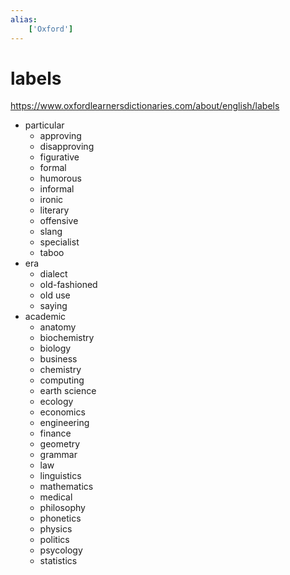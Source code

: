 ```yaml
---
alias:
    ['Oxford']
---
```

# labels
https://www.oxfordlearnersdictionaries.com/about/english/labels
- particular
    - approving 
    - disapproving 
    - figurative 
    - formal
    - humorous
    - informal
    - ironic
    - literary
    - offensive
    - slang
    - specialist
    - taboo
- era
    - dialect
    - old-fashioned
    - old use
    - saying
- academic
     - anatomy
     - biochemistry
     - biology
     - business
     - chemistry
     - computing
     - earth science
     - ecology
     - economics
     - engineering
     - finance
     - geometry
     - grammar
     - law
     - linguistics
     - mathematics
     - medical
     - philosophy 
     - phonetics
     - physics
     - politics
     - psycology
     - statistics
